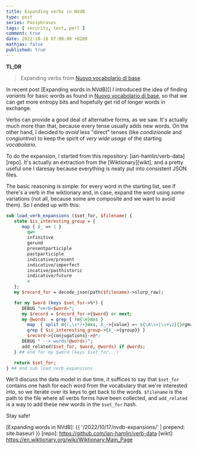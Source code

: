 ```yaml
---
title: Expanding verbs in NVdB
type: post
series: Passphrases
tags: [ security, text, perl ]
comment: true
date: 2022-10-18 07:00:00 +0200
mathjax: false
published: true
---
```


**TL;DR**

> Expanding verbs from [Nuovo vocabolario di base][nvdb].

In recent post [Expanding words in NVdB][] I introduced the idea of
finding *variants* for basic words as found in [Nuovo vocabolario di
base][nvdb], so that we can get more entropy bits and hopefully get rid
of longer words in exchange.

Verbs can provide a good deal of alternative forms, as we saw. It's
actually much more than that, because every tense usually adds new
words. On the other hand, I decided to *avoid* less "direct" tenses
(like *condizionale* and *congiuntivo*) to keep the spirit of *very wide
usage* of the starting *vocabolario*.

To do the expansion, I started from this repository:
[ian-hamlin/verb-data][repo]. It's actually an extraction from the
[Wiktionary][wikt], and a pretty useful one I daresay because everything
is neaty put into consistent JSON files.

The basic reasoning is simple: for every word in the starting list, see
if there's a verb in the wiktionary and, in case, expand the word using
*some* variations (not all, because some are composite and we want to
avoid them). So I ended up with this:

```perl
sub load_verb_expansions ($set_for, $filename) {
   state $is_interesting_group = {
      map { $_ => 1 }
        qw<
        infinitive
        gerund
        presentparticiple
        pastparticiple
        indicative/present
        indicative/imperfect
        incative/pasthistoric
        indicative/future
        >
   };
   my $record_for = decode_json(path($filename)->slurp_raw);

   for my $word (keys $set_for->%*) {
      DEBUG "verb<$word>";
      my $record = $record_for->{$word} or next;
      my @words  = grep { !m{\W}mxs }
        map  { split m{(,\s*)+}mxs, $_->{value} =~ s{\A\s+|\s+\z}{}rgmxs }
        grep { $is_interesting_group->{$_->{group}} }
        $record->{conjugations}->@*;
      DEBUG " --> words(@words)";
      add_related($set_for, $word, @words) if @words;
   } ## end for my $word (keys $set_for...)

   return $set_for;
} ## end sub load_verb_expansions
```

We'll discuss the data model in due time, it suffices to say that
`$set_for` contains one hash for each word from the vocabulary that
we're interested into, so we iterate over its keys to get back to the
words. `$filename` is the path to the file where all verbs forms have
been collected, and `add_related` is a way to add these new words in the
`$set_for` hash.

Stay safe!


[Perl]: https://www.perl.org/
[Raku]: https://raku.org/
[nvdb]: https://www.internazionale.it/opinione/tullio-de-mauro/2016/12/23/il-nuovo-vocabolario-di-base-della-lingua-italiana
[Expanding words in NVdB]: {{ '/2022/10/17/nvdb-expansions/' | prepend: site.baseurl }}
[repo]: https://github.com/ian-hamlin/verb-data
[wikt]: https://en.wiktionary.org/wiki/Wiktionary:Main_Page

